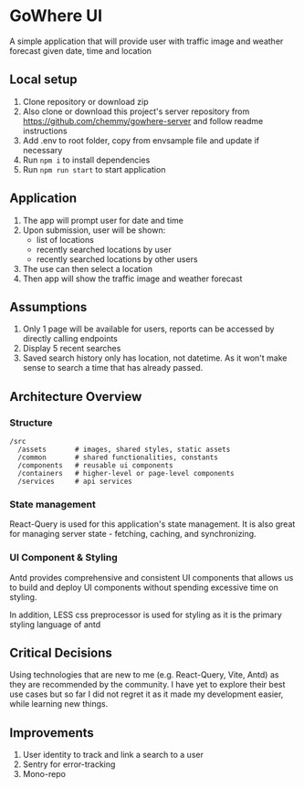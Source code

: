 # GoWhere UI

A simple application that will provide user with traffic image and weather forecast given date, time and location

## Local setup

1. Clone repository or download zip
2. Also clone or download this project's server repository from https://github.com/chemmy/gowhere-server and follow readme instructions
3. Add .env to root folder, copy from envsample file and update if necessary
4. Run `npm i` to install dependencies
5. Run `npm run start` to start application

## Application

1. The app will prompt user for date and time
2. Upon submission, user will be shown:
   - list of locations
   - recently searched locations by user
   - recently searched locations by other users
3. The use can then select a location
4. Then app will show the traffic image and weather forecast

## Assumptions

1. Only 1 page will be available for users, reports can be accessed by directly calling endpoints
2. Display 5 recent searches
3. Saved search history only has location, not datetime. As it won't make sense to search a time that has already passed.

## Architecture Overview

### Structure

```
/src
  /assets       # images, shared styles, static assets
  /common       # shared functionalities, constants
  /components   # reusable ui components
  /containers   # higher-level or page-level components
  /services     # api services
```

### State management

React-Query is used for this application's state management. It is also great for managing server state - fetching, caching, and synchronizing.

### UI Component & Styling

Antd provides comprehensive and consistent UI components that allows us to build and deploy UI components without spending excessive time on styling.

In addition, LESS css preprocessor is used for styling as it is the primary styling language of antd

## Critical Decisions

Using technologies that are new to me (e.g. React-Query, Vite, Antd) as they are recommended by the community. I have yet to explore their best use cases but so far I did not regret it as it made my development easier, while learning new things.

## Improvements

1. User identity to track and link a search to a user
2. Sentry for error-tracking
3. Mono-repo
